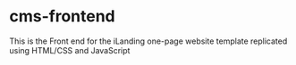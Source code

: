 # cms-frontend
This is the Front end for the iLanding one-page website template replicated using HTML/CSS and JavaScript
